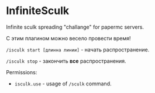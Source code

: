 # InfiniteSculk

Infinite sculk spreading "challange" for papermc servers.

С этим плагином можно весело провести время!

`/isculk start [длинна линии]` - начать распространение.

`/isculk stop` - закончить **все** распространения.

Permissions:

- `isculk.use` - usage of `/sculk` command.
